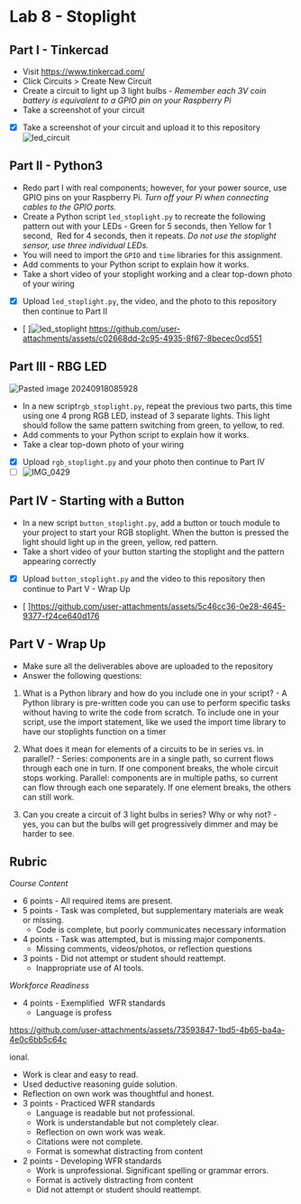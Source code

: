 # Lab 8 - Stoplight
## Part I - Tinkercad

- Visit https://www.tinkercad.com/
- Click Circuits > Create New Circuit
- Create a circuit to light up 3 light bulbs - *Remember each 3V coin battery is equivalent to a GPIO pin on your Raspberry Pi*
- Take a screenshot of your circuit

- [x] Take a screenshot of your circuit and upload it to this repository ![led_circuit](https://github.com/user-attachments/assets/b1e5b086-c16d-4ce3-b7ee-ade44d5d219c)

## Part II - Python3

- Redo part I with real components; however, for your power source, use GPIO pins on your Raspberry Pi. _Turn off your Pi when connecting cables to the GPIO ports._
- Create a Python script `led_stoplight.py`  to recreate the following pattern out with your LEDs - Green for 5 seconds, then Yellow for 1 second,  Red for 4 seconds, then it repeats. _Do not use the stoplight sensor, use three individual LEDs._  
- You will need to import the `GPIO` and `time` libraries for this assignment.
- Add comments to your Python script to explain how it works.
- Take a short video of your stoplight working and a clear top-down photo of your wiring

- [x] Upload `led_stoplight.py`, the video, and the photo to this repository then continue to Part II
- [ ]![led_stoplight](https://github.com/user-attachments/assets/cabeccf1-9b42-42f5-9514-78654bd7c0bc)
https://github.com/user-attachments/assets/c02668dd-2c95-4935-8f67-8becec0cd551



 

## Part III - RBG LED  

![Pasted image 20240918085928](https://github.com/user-attachments/assets/afc83c00-95dd-4bed-a120-0daec07b2c7f)

- In a new script`rgb_stoplight.py`, repeat the previous two parts, this time using one 4 prong RGB LED, instead of 3 separate lights. This light should follow the same pattern switching from green, to yellow, to red.
- Add comments to your Python script to explain how it works.
- Take a clear top-down photo of your wiring

- [x] Upload `rgb_stoplight.py` and your photo then continue to Part IV
- [ ] ![IMG_0429](https://github.com/user-attachments/assets/4df9d7dc-3785-4161-9a67-d1265535972f)

## Part IV - Starting with a Button

- In a new script `button_stoplight.py`, add a button or touch module to your project to start your RGB stoplight. When the button is pressed the light should light up in the green, yellow, red pattern.
- Take a short video of your button starting the stoplight and the pattern appearing correctly

- [x] Upload `button_stoplight.py`  and the video to this repository then continue to Part V - Wrap Up
- [ ]https://github.com/user-attachments/assets/5c46cc36-0e28-4645-9377-f24ce640d176

 
## Part V - Wrap Up

- Make sure all the deliverables above are  uploaded to the repository
- Answer the following questions:

1. What is a Python library and how do you include one in your script? - A Python library is pre-written code you can use to perform specific tasks without having to write the code from scratch. To include one in your script, use the import statement, like we used the import time library to have our stoplights function on a timer

2. What does it mean for elements of a circuits to be in series vs. in parallel? - Series: components are in a single path, so current flows through each one in turn. If one component breaks, the whole circuit stops working.
Parallel: components are in multiple paths, so current can flow through each one separately. If one element breaks, the others can still work.

3. Can you create a circuit of 3 light bulbs in series? Why or why not? - yes, you can but the bulbs will get progressively dimmer and may be harder to see.


## Rubric 

_Course Content_

- 6 points - All required items are present.    
- 5 points - Task was completed, but supplementary materials are weak or missing.
  - Code is complete, but poorly communicates necessary information
- 4 points - Task was attempted, but is missing major components.    
  - Missing comments, videos/photos, or reflection questions  
- 3 points - Did not attempt or student should reattempt.  
  - Inappropriate use of AI tools.
  
_Workforce Readiness_  
  
- 4 points - Exemplified  WFR standards  
  - Language is profess

https://github.com/user-attachments/assets/73593847-1bd5-4b65-ba4a-4e0c6bb5c64c

ional.  
  - Work is clear and easy to read.
  - Used deductive reasoning guide solution.
  - Reflection on own work was thoughtful and honest.  
- 3 points - Practiced WFR standards  
  - Language is readable but not professional.  
  - Work is understandable but not completely clear.  
  - Reflection on own work was weak.  
  - Citations were not complete.
  - Format is somewhat distracting from content
- 2 points - Developing WFR standards
  - Work is unprofessional. Significant spelling or grammar errors.
  - Format is actively distracting from content
  - Did not attempt or student should reattempt.
